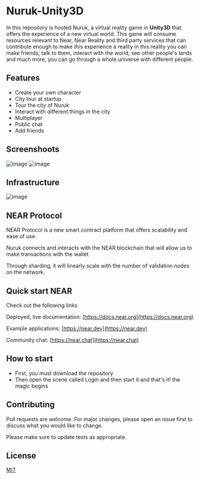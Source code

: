 # Nuruk-Unity3D

In this repository is hosted Nuruk, a virtual reality game in **Unity3D** that offers the experience of a new virtual world. This game will consume resources relevant to Near, Near Reality and third party services that can contribute enough to make this experience a reality in this reality you can make friends, talk to them, interact with the world, see other people's lands and much more, you can go through a whole universe with different people.

## Features

- Create your own character
- City tour at startup
- Tour the city of Nuruk
- Interact with different things in the city
- Multiplayer
- Public chat
- Add friends

## Screenshoots

![image](https://user-images.githubusercontent.com/44384347/172714125-b1692cb7-16cf-4f43-bfb2-32d26be1fdce.png)
![image](https://user-images.githubusercontent.com/44384347/172714217-b39f887b-a69a-425f-9041-bfd87019b31c.png)



## Infrastructure

![image](https://user-images.githubusercontent.com/44384347/171067568-7172db95-b845-4b51-9873-f23d6431f4c1.png)


## NEAR Protocol 

NEAR Protocol is a new smart contract platform that offers scalability and ease of use.

Nuruk connects and interacts with the NEAR blockchain
that will allow us to make transactions with the wallet

Through sharding, it will linearly scale with the number of validation nodes on the network.

## Quick start NEAR
Check out the following links

Deployed, live documentation: [https://docs.near.org](https://docs.near.org)

Example applications: [https://near.dev](https://near.dev)

Community chat: [https://near.chat](https://near.chat)

## How to start 

- First, you must download the repository
- Then open the scene called Login and then start it and that's it! the magic begins

## Contributing

Pull requests are welcome. For major changes, please open an issue first to discuss what you would like to change.

Please make sure to update tests as appropriate.

## License
[MIT](https://choosealicense.com/licenses/mit/)
